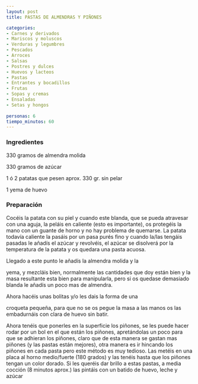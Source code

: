 ```yaml
---
layout: post
title: PASTAS DE ALMENDRAS Y PIÑONES

categories:
- Carnes y derivados
- Mariscos y moluscos
- Verduras y legumbres
- Pescados
- Arroces
- Salsas
- Postres y dulces
- Huevos y lacteos
- Pastas
- Entrantes y bocadillos
- Frutas
- Sopas y cremas
- Ensaladas
- Setas y hongos
 
personas: 6 
tiempo_minutos: 60 
---
```

<h3>Ingredientes</h3>
330 gramos de almendra molida

330 gramos de azúcar

1 ó 2 patatas que pesen aprox. 330 gr. sin pelar

1 yema de huevo

<h3>Preparación</h3>
Cocéis la patata con su piel y cuando este blanda, que se pueda atravesar con una aguja, la peláis en caliente (esto es importante), os protegéis la mano con un guante de horno y no hay problema de quemarse. La patata todavía caliente la pasáis por un pasa purés fino y cuando la/las tengáis pasadas le añadís el azúcar y revolvéis, el azúcar se disolverá por la temperatura de la patata y os quedara una pasta acuosa.

Llegado a este punto le añadís la almendra molida y la

yema, y mezcláis bien, normalmente las cantidades que doy están bien y la masa resultante esta bien para manipularla, pero si os quedase demasiado blanda le añadís un poco mas de almendra.

Ahora hacéis unas bolitas y/o les dais la forma de una

croqueta pequeña, para que no se os pegue la masa a las manos os las embadurnáis con clara de huevo sin batir.

Ahora tenéis que ponerles en la superficie los piñones, se les puede hacer rodar por un bol en el que están los piñones, apretándolas un poco para que se adhieran los piñones, claro que de esta manera se gastan mas piñones (y las pastas están mejores), otra manera es ir hincando los piñones en cada pasta pero este método es muy tedioso. Las metéis en una placa al horno medio/fuerte (180 grados) y las tenéis hasta que los piñones tengan un color dorado. Si les queréis dar brillo a estas pastas, a media cocción (8 minutos aprox.) las pintáis con un batido de huevo, leche y azúcar


